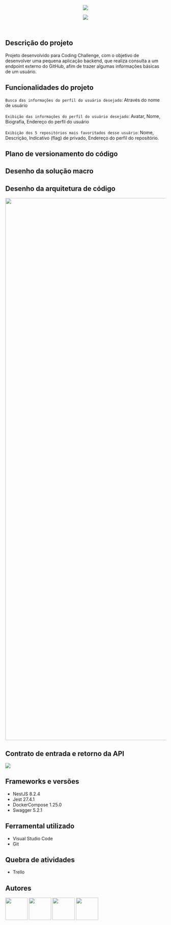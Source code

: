 <p align = "center">
 <img src = "https://user-images.githubusercontent.com/102744463/162233721-3cff2430-46bb-4360-9b03-c02cad13bf2b.png"/>
</p>
<p align = "center">
 <img src ="http://img.shields.io/static/v1?label=STATUS&message=EM%20DESENVOLVIMENTO&color=GREEN&style=for-the-badge"/>
</p> <br> 

## Descrição do projeto

Projeto desenvolvido para Coding Challenge, com o objetivo de desenvolver uma pequena aplicação backend, que realiza consulta a um endpoint externo do GitHub, afim de trazer algumas informações básicas de um usuário. 

## Funcionalidades do projeto
`Busca das informações do perfil do usuário desejado`: Através do nome de usuário <br><br>
`Exibição das informações do perfil do usuário desejado`: Avatar, Nome, Biografia, Endereço do perfil do usuário <br><br>
`Exibição dos 5 repositórios mais favoritados desse usuário`:  Nome, Descrição, Indicativo (flag) de privado, Endereço do perfil do repositório. 

## Plano de versionamento do código

## Desenho da solução macro

## Desenho da arquitetura de código

<img src ="https://user-images.githubusercontent.com/102744463/162490820-f841c617-fa4a-46f9-8229-e49660e1ab70.png" width=1700/>

## Contrato de entrada e retorno da API

<img src ="https://user-images.githubusercontent.com/102745212/162958103-5d51ac9e-7592-45a7-8686-3dd63dd61483.jpeg" />

## Frameworks e versões

* NestJS 8.2.4
* Jest 27.4.1
* DockerCompose 1.25.0
* Swagger 5.2.1

## Ferramental utilizado

* Visual Studio Code
* Git

## Quebra de atividades

* Trello

## Autores
<div align="left">
<img src="https://user-images.githubusercontent.com/102744463/162433818-69293d6c-0c24-4af9-a32f-1547cd14840e.png" width=70 border-radius=50/>
<img src="https://user-images.githubusercontent.com/102744463/162433734-78b7e53a-9bed-41ae-ad27-fb9638a09ba6.png" width=70/>
<img src="https://user-images.githubusercontent.com/102744463/162433918-b635af32-782b-4fac-865c-b2ec087fea28.png" width=70/>
<img src="https://user-images.githubusercontent.com/102744463/162433618-1251d862-437a-4271-b7a0-bcebc7634c15.png" width=70/>
</div> 
